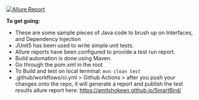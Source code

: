 [![Allure Report](https://img.shields.io/badge/Allure-Report-blue)](https://amitshokeen.github.io/SmartBird/)

**To get going:**
* These are some sample pieces of Java code to brush up on Interfaces, and Dependency Injection
* JUnit5 has been used to write simple unit tests.
* Allure reports have been configured to provide a test run report.
* Build automation is done using Maven. 
* Go through the pom.xml in the root
* To Build and test on local terminal: `mvn clean test`
* .github/workflows/ci.yml > Github Actions > after you push your changes onto the repo, it will generate a report and publish the test results allure report here: https://amitshokeen.github.io/SmartBird/  